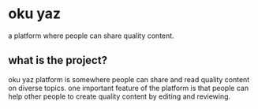 # oku yaz 
a platform where people can share quality content.
## what is the project?
oku yaz platform is somewhere people can share and read quality content on diverse topics.
one important feature of the platform is that people can help other people to create quality content by editing and reviewing.  